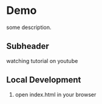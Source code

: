 # Demo

some description.

## Subheader

watching tutorial on youtube

## Local Development 

1. open index.html in your browser
